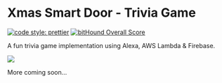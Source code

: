 # Xmas Smart Door - Trivia Game

[![code style: prettier](https://img.shields.io/badge/code_style-prettier-ff69b4.svg?style=flat-square)](https://github.com/prettier/prettier)
[![bitHound Overall Score](https://www.bithound.io/github/leoafarias/xmas-smart-door/badges/score.svg)](https://www.bithound.io/github/leoafarias/xmas-smart-door)

A fun trivia game implementation using Alexa, AWS Lambda & Firebase.

![](https://media.giphy.com/media/5KyOK9xvtfna/giphy.gif)

More coming soon...